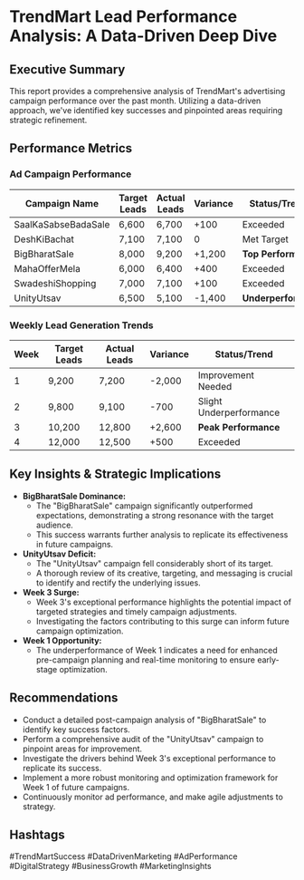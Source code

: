 # TrendMart Lead Performance Analysis: A Data-Driven Deep Dive

## Executive Summary

This report provides a comprehensive analysis of TrendMart's advertising campaign performance over the past month. Utilizing a data-driven approach, we've identified key successes and pinpointed areas requiring strategic refinement.

## Performance Metrics 

### Ad Campaign Performance

| Campaign Name         | Target Leads | Actual Leads | Variance | Status/Trend      |
|-----------------------|--------------|--------------|----------|-------------------|
| SaalKaSabseBadaSale  | 6,600        | 6,700        | +100     | Exceeded          |
| DeshKiBachat          | 7,100        | 7,100        | 0        | Met Target        |
| BigBharatSale         | 8,000        | 9,200        | +1,200   | **Top Performer** |
| MahaOfferMela         | 6,000        | 6,400        | +400     | Exceeded          |
| SwadeshiShopping      | 7,000        | 7,100        | +100     | Exceeded          |
| UnityUtsav            | 6,500        | 5,100        | -1,400   | **Underperformer** |

### Weekly Lead Generation Trends

| Week | Target Leads | Actual Leads | Variance | Status/Trend           |
|------|--------------|--------------|----------|------------------------|
| 1    | 9,200        | 7,200        | -2,000   | Improvement Needed     |
| 2    | 9,800        | 9,100        | -700     | Slight Underperformance |
| 3    | 10,200       | 12,800       | +2,600   | **Peak Performance** |
| 4    | 12,000       | 12,500       | +500     | Exceeded               |

## Key Insights & Strategic Implications

* **BigBharatSale Dominance:**
    * The "BigBharatSale" campaign significantly outperformed expectations, demonstrating a strong resonance with the target audience.
    * This success warrants further analysis to replicate its effectiveness in future campaigns.
* **UnityUtsav Deficit:**
    * The "UnityUtsav" campaign fell considerably short of its target.
    * A thorough review of its creative, targeting, and messaging is crucial to identify and rectify the underlying issues.
* **Week 3 Surge:**
    * Week 3's exceptional performance highlights the potential impact of targeted strategies and timely campaign adjustments.
    * Investigating the factors contributing to this surge can inform future campaign optimization.
* **Week 1 Opportunity:**
    * The underperformance of Week 1 indicates a need for enhanced pre-campaign planning and real-time monitoring to ensure early-stage optimization.

## Recommendations

* Conduct a detailed post-campaign analysis of "BigBharatSale" to identify key success factors.
* Perform a comprehensive audit of the "UnityUtsav" campaign to pinpoint areas for improvement.
* Investigate the drivers behind Week 3's exceptional performance to replicate its success.
* Implement a more robust monitoring and optimization framework for Week 1 of future campaigns.
* Continuously monitor ad performance, and make agile adjustments to strategy.

## Hashtags

\#TrendMartSuccess \#DataDrivenMarketing \#AdPerformance \#DigitalStrategy \#BusinessGrowth \#MarketingInsights
